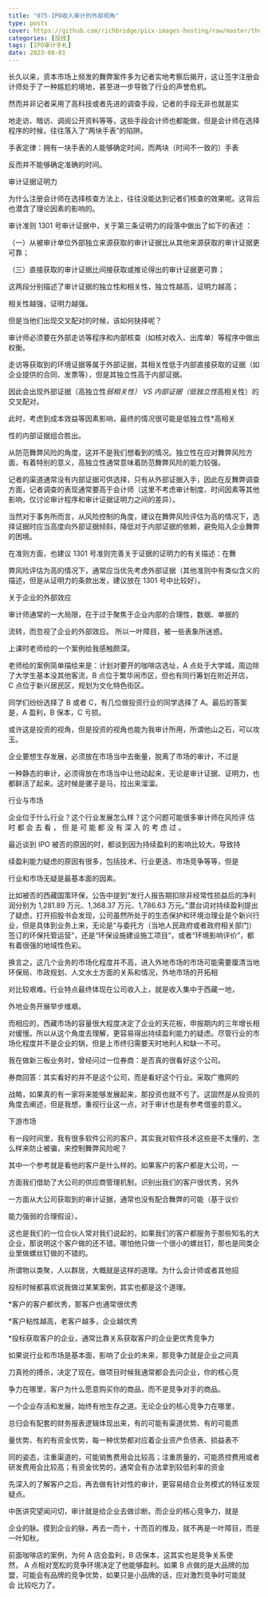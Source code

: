 ```yaml
---
title: "075-IPO收入审计的外部视角"
type: posts
cover: https://github.com/richbridge/picx-images-hosting/raw/master/thumbnail/投技.jpg
categories: [投技]
tags: [IPO审计手札]
date: 2023-08-01
---
```

长久以来，资本市场上频发的舞弊案件多为记者实地考察后揭开，这让签字注册会计师处于了一种尴尬的境地，甚至进一步导致了行业的声誉危机。

然而并非记者采用了高科技或者先进的调查手段，记者的手段无非也就是实

地走访、暗访、调阅公开资料等等，这些手段会计师也都能做，但是会计师在选择程序的时候，往往落入了“两块手表”的陷阱。

手表定律：拥有一块手表的人能够确定时间，而两块（时间不一致的）手表

反而并不能够确定准确的时间。

审计证据证明力

为什么注册会计师在选择核查方法上，往往没能达到记者们核查的效果呢。这背后也潜含了理论因素的影响的。

审计准则 1301 号审计证据中，关于第三条证明力的段落中做出了如下的表述 ：

（一）从被审计单位外部独立来源获取的审计证据比从其他来源获取的审计证据更可靠；

（三）直接获取的审计证据比间接获取或推论得出的审计证据更可靠；

这两段分别描述了审计证据的独立性和相关性，独立性越高，证明力越高；

相关性越强，证明力越强。

但是当他们出现交叉配对的时候，该如何抉择呢？

审计师必须要在外部走访等程序和内部核查（如核对收入、出库单）等程序中做出权衡。

走访等获取到的环境证据等属于外部证据，其相关性低于内部直接获取的证据（如企业提供的合同、发票等），但是其独立性高于内部证据。

因此会出现外部证据（高独立性*弱相关性） VS 内部证据（低独立性*高相关性）的交叉配对。

此时，考虑到成本效益等因素影响，最终的情况很可能是低独立性*高相关

性的内部证据组合胜出。

从防范舞弊风险的角度，这并不是我们想看到的情况。独立性在应对舞弊风险方面，有着特别的意义，高独立性通常意味着防范舞弊风险的能力较强。

记者的渠道通常没有内部证据可供选择，只有从外部证据入手，因此在反舞弊调查方面，记者调查的表现通常要高于会计师（这里不考虑审计制度、时间因素等其他影响，仅讨论审计程序和审计证据证明力之间的差异）。

  

当然对于事务所而言，从风险控制的角度，建议在舞弊风险评估为高的情况下，选择证据时应当高度向外部证据倾斜，降低对于内部证据的依赖，避免陷入企业舞弊的困境。

在准则方面，也建议 1301 号准则完善关于证据的证明力的有关描述：在舞

弊风险评估为高的情况下，通常应当优先考虑外部证据（其他准则中有类似含义的描述，但是从证明力的条款出发，建议放在 1301 号中比较好）。

关于企业的外部效应

审计师通常的一大局限，在于过于聚焦于企业内部的合理性，数据、单据的

流转，而忽视了企业的外部效应。 所以一叶障目，被一些表象所迷惑。

上课时老师给的一个案例给我感触颇深。

老师给的案例简单描绘来是：计划对要开的咖啡店选址，A 点处于大学城，周边除了大学生基本没其他客流，B 点位于繁华闹市区，但也有同行筹划在附近开店，C 点位于新兴居民区，规划为文化特色街区。

同学们纷纷选择了 B 或者 C，有几位做投资行业的同学选择了 A。最后的答案是，A 盈利，B 保本，C 亏损。

或许这是投资的视角，但是投资的视角也能为我审计所用，所谓他山之石，可以攻玉。

  

企业要想生存发展，必须放在市场当中去衡量，脱离了市场的审计，不过是

一种静态的审计，必须得放在市场当中让他动起来，无论是审计证据、证明力，也都鲜活了起来。这时候是骡子是马，拉出来溜溜。

行业与市场

企业位于什么行业？这个行业发展怎么样？这个问题可能很多审计师在风险评 估 时 都 会 去 看 ， 但 是 可 能 都 没 有 深 入 的 考 虑 过 。

最近谈到 IPO 被否的原因的时，都谈到因为持续盈利的影响比较大。导致持

续盈利能力疑虑的原因有很多，包括技术、行业更迭、市场竞争等等，但是

行业和市场无疑是最基本面的因素。

比如被否的西藏国策环保，公告中提到“发行人报告期扣除非经常性损益后的净利润分别为 1,281.89 万元、1,368.37 万元、1,786.63 万元。”潜台词对持续盈利提出了疑虑，打开招股书会发现，公司虽然所处于的生态保护和环境治理业是个新兴行业，但是具体到业务上来，无论是“与委托方（当地人民政府或者政府相关部门）签订的环保托管运营”，还是“环保设施建设施工项目”，或者“环境影响评价”，都有着很强的地域性色彩。

换言之，这几个业务的市场化程度并不高，进入外地市场的市场可能需要厘清当地环保局、市政规划、人文水土方面的关系和情况，外地市场的开拓相

  

对比较艰难。行业特点最终体现在公司收入上，就是收入集中于西藏一地，

外地业务开展举步维艰。

而相应的，西藏市场的容量很大程度决定了企业的天花板，申报期内的三年增长相对缓慢。所以从这个角度去理解，更容易得出持续盈利能力的疑虑。尽管行业的市场化程度并不是企业的锅，但是上市终归需要天时地利人和缺一不可。

我在做新三板业务时，曾经问过一位券商：是否真的很看好这个公司。

券商回答：其实看好的并不是这个公司，而是看好这个行业。采取广撒网的

战略，如果真的有一家将来能够发展起来，那投资也就不亏了。这固然是从投资的角度去阐述，但是我想，重视行业这一点，对于审计也是有参考借鉴的意义。

下游市场

有一段时间里，我有很多软件公司的客户，其实我对软件技术这些是不太懂的，怎么样来防止被骗，来控制舞弊风险呢？

其中一个参考就是看他的客户是什么样的。如果客户的客户都是大公司，一

方面我们借助了大公司的供应商管理机制，识别出我们的客户很优秀，另外

一方面从大公司获取到的审计证据，通常也没有配合舞弊的可能（基于议价

能力强弱的合理假设）。

  

这也是我们的一位合伙人常对我们说起的，如果我们的客户都服务于那些知名的大企业，那说明这个客户做的还不错。哪怕他只做一个很小的螺丝钉，那也是同类企业里做螺丝钉做的不错的。

所谓物以类聚，人以群居，大概就是这样的道理。为什么会计师或者其他招

投标时候都喜欢说我做过某某案例，其实也都是这个道理。

*客户的客户都优秀，那客户也通常很优秀

*客户粘性越高，老客户越多，企业越优秀

*投标获取客户的企业，通常比靠关系获取客户的企业更优秀竞争力

如果说行业和市场是基本面，影响了企业的未来，那竞争力就是企业之间真

刀真抢的搏杀，决定了现在。做项目时候我通常都会去问企业，你的核心竞

争力在哪里，客户为什么愿意购买你的商品，而不是竞争对手的商品。

一个企业存活和发展，始终有他生存之道。无论企业的核心竞争力在哪里，

总归会有配套的财务报表逻辑体现出来，有的可能有渠道优势、有的可能质

量优势、有的有资金优势，每一种优势都对应着企业资产负债表、损益表不

同的姿态，注重渠道的，可能销售费用会比较高；注重质量的，可能质控费用或者研发费用会比较高；有资金优势的，通常会有办法拿到较低利率的资金

  

先深入的了解客户之后，再去做有针对性的审计，更容易结合业务模式的特征发现疑点。

中医讲究望闻问切，审计就是给企业去做诊断。而企业的核心竞争力，就是

企业的脉。摸到企业的脉，再去一而十，十而百的推及，就不再是一叶障目，而是一叶知秋。

前面咖啡店的案例，为何 A 店会盈利，B 店保本，这其实也是竞争关系使然， A 点相对宽松的竞争环境决定了他能够盈利。如果 B 点做的是大品牌的加盟，可能会有品牌的竞争优势，如果只是小品牌的话，应对激烈竞争时可能就会 比较吃力了。